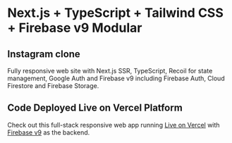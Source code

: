 # Next.js + TypeScript + Tailwind CSS + Firebase v9 Modular

## Instagram clone

Fully responsive web site with Next.js SSR, TypeScript, Recoil for state management, Google Auth and Firebase v9 including Firebase Auth, Cloud Firestore and Firebase Storage.

## Code Deployed Live on Vercel Platform

Check out this full-stack responsive web app running [Live on Vercel](https://launchpad-nextjs-typescript-clone-instagram.vercel.app/) with [Firebase v9](https://firebase.google.com/) as the backend.
